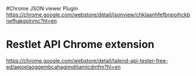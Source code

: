 #Chrome JSON viewer Plugin
https://chrome.google.com/webstore/detail/jsonview/chklaanhfefbnpoihckbnefhakgolnmc?hl=en

# Restlet API Chrome extension 
https://chrome.google.com/webstore/detail/talend-api-tester-free-ed/aejoelaoggembcahagimdiliamlcdmfm?hl=en  